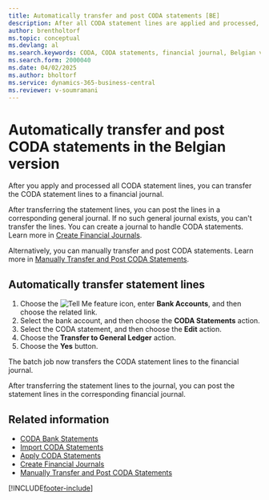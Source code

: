 ```yaml
---
title: Automatically transfer and post CODA statements [BE]
description: After all CODA statement lines are applied and processed, you can transfer them to a financial journal.
author: brentholtorf
ms.topic: conceptual
ms.devlang: al
ms.search.keywords: CODA, CODA statements, financial journal, Belgian version
ms.search.form: 2000040
ms.date: 04/02/2025
ms.author: bholtorf
ms.service: dynamics-365-business-central
ms.reviewer: v-soumramani
---
```


# Automatically transfer and post CODA statements in the Belgian version

After you apply and processed all CODA statement lines, you can transfer the CODA statement lines to a financial journal.  

After transferring the statement lines, you can post the lines in a corresponding general journal. If no such general journal exists, you can't transfer the lines. You can create a journal to handle CODA statements. Learn more in [Create Financial Journals](how-to-create-financial-journals.md).  

Alternatively, you can manually transfer and post CODA statements. Learn more in [Manually Transfer and Post CODA Statements](how-to-manually-transfer-and-post-coda-statements.md).  

## Automatically transfer statement lines  

1. Choose the ![Tell Me feature](../../media/ui-search/search_small.png "Tell me what you want to do") icon, enter **Bank Accounts**, and then choose the related link.  
1. Select the bank account, and then choose the **CODA Statements** action.  
1. Select the CODA statement, and then choose the **Edit** action.  
1. Choose the **Transfer to General Ledger** action.  
1. Choose the **Yes** button.  

The batch job now transfers the CODA statement lines to the financial journal.  

After transferring the statement lines to the journal, you can post the statement lines in the corresponding financial journal.  

## Related information

- [CODA Bank Statements](coda-bank-statements.md)
- [Import CODA Statements](how-to-import-coda-statements.md)
- [Apply CODA Statements](how-to-apply-coda-statements.md)
- [Create Financial Journals](how-to-create-financial-journals.md)
- [Manually Transfer and Post CODA Statements](how-to-manually-transfer-and-post-coda-statements.md)

[!INCLUDE[footer-include](../../includes/footer-banner.md)]
